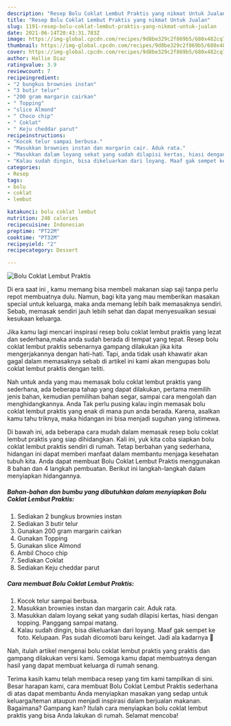 ```yaml
---
description: "Resep Bolu Coklat Lembut Praktis yang nikmat Untuk Jualan"
title: "Resep Bolu Coklat Lembut Praktis yang nikmat Untuk Jualan"
slug: 1191-resep-bolu-coklat-lembut-praktis-yang-nikmat-untuk-jualan
date: 2021-06-14T20:43:31.783Z
image: https://img-global.cpcdn.com/recipes/9d8be329c2f869b5/680x482cq70/bolu-coklat-lembut-praktis-foto-resep-utama.jpg
thumbnail: https://img-global.cpcdn.com/recipes/9d8be329c2f869b5/680x482cq70/bolu-coklat-lembut-praktis-foto-resep-utama.jpg
cover: https://img-global.cpcdn.com/recipes/9d8be329c2f869b5/680x482cq70/bolu-coklat-lembut-praktis-foto-resep-utama.jpg
author: Hallie Diaz
ratingvalue: 3.9
reviewcount: 7
recipeingredient:
- "2 bungkus brownies instan"
- "3 butir telur"
- "200 gram margarin cairkan"
- " Topping"
- "slice Almond"
- " Choco chip"
- " Coklat"
- " Keju cheddar parut"
recipeinstructions:
- "Kocok telur sampai berbusa."
- "Masukkan brownies instan dan margarin cair. Aduk rata."
- "Masukkan dalam loyang sekat yang sudah dilapisi kertas, hiasi dengan topping. Panggang sampai matang."
- "Kalau sudah dingin, bisa dikeluarkan dari loyang. Maaf gak sempet ke foto. Kelupaan. Pas sudah dicomoti baru keinget. Jadi ala kadarnya 🤕"
categories:
- Resep
tags:
- bolu
- coklat
- lembut

katakunci: bolu coklat lembut 
nutrition: 248 calories
recipecuisine: Indonesian
preptime: "PT22M"
cooktime: "PT32M"
recipeyield: "2"
recipecategory: Dessert

---
```



![Bolu Coklat Lembut Praktis](https://img-global.cpcdn.com/recipes/9d8be329c2f869b5/680x482cq70/bolu-coklat-lembut-praktis-foto-resep-utama.jpg)

Di era  saat ini , kamu memang bisa membeli makanan siap saji tanpa perlu repot membuatnya dulu. Namun, bagi kita yang mau memberikan masakan special untuk keluarga, maka anda memang lebih baik memasaknya sendiri. Sebab, memasak sendiri jauh lebih sehat dan dapat menyesuaikan sesuai kesukaan keluarga.

Jika kamu lagi mencari inspirasi resep bolu coklat lembut praktis yang lezat dan sederhana,maka anda sudah berada di tempat yang tepat. Resep bolu coklat lembut praktis  sebenarnya gampang dilakukan jika kita mengerjakannya dengan hati-hati. Tapi, anda tidak usah khawatir akan gagal dalam memasaknya 
sebab di artikel ini kami akan mengupas bolu coklat lembut praktis dengan teliti.  



Nah untuk anda yang mau memasak bolu coklat lembut praktis yang sederhana, ada beberapa tahap yang dapat dilakukan, pertama memilih jenis bahan, kemudian pemilihan bahan segar, sampai cara mengolah dan menghidangkannya. Anda Tak perlu pusing kalau ingin memasak bolu coklat lembut praktis yang enak di mana pun anda berada. Karena, asalkan kamu  tahu triknya, maka hidangan ini bisa menjadi suguhan yang istimewa.

Di bawah ini, ada beberapa cara mudah dalam memasak resep bolu coklat lembut praktis yang siap dihidangkan. Kali ini, yuk kita coba siapkan bolu coklat lembut praktis sendiri di rumah. Tetap berbahan yang sederhana, hidangan ini dapat memberi manfaat dalam membantu menjaga kesehatan tubuh kita. Anda dapat membuat Bolu Coklat Lembut Praktis menggunakan 8 bahan dan 4 langkah pembuatan. Berikut ini langkah-langkah dalam menyiapkan hidangannya.

<!--inarticleads1-->

##### Bahan-bahan dan bumbu yang dibutuhkan dalam menyiapkan Bolu Coklat Lembut Praktis:

1. Sediakan 2 bungkus brownies instan
1. Sediakan 3 butir telur
1. Gunakan 200 gram margarin cairkan
1. Gunakan  Topping
1. Gunakan slice Almond
1. Ambil  Choco chip
1. Sediakan  Coklat
1. Sediakan  Keju cheddar parut




<!--inarticleads2-->

##### Cara membuat Bolu Coklat Lembut Praktis:

1. Kocok telur sampai berbusa.
1. Masukkan brownies instan dan margarin cair. Aduk rata.
1. Masukkan dalam loyang sekat yang sudah dilapisi kertas, hiasi dengan topping. Panggang sampai matang.
1. Kalau sudah dingin, bisa dikeluarkan dari loyang. Maaf gak sempet ke foto. Kelupaan. Pas sudah dicomoti baru keinget. Jadi ala kadarnya 🤕




Nah, itulah artikel mengenai  bolu coklat lembut praktis  yang praktis dan gampang dilakukan versi kami. Semoga kamu dapat membuatnya dengan hasil yang dapat membuat keluarga di rumah senang. 

Terima kasih kamu telah membaca resep yang tim kami tampilkan di sini. Besar harapan kami, cara membuat  Bolu Coklat Lembut Praktis sederhana di atas dapat membantu Anda menyiapkan masakan yang sedap untuk keluarga/teman ataupun menjadi inspirasi dalam berjualan makanan. Bagaimana? Gampang kan? Itulah cara menyiapkan bolu coklat lembut praktis yang bisa Anda lakukan di rumah. Selamat mencoba!

